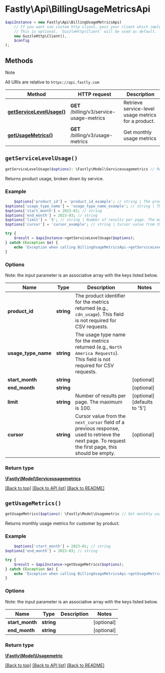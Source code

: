 # Fastly\Api\BillingUsageMetricsApi


```php
$apiInstance = new Fastly\Api\BillingUsageMetricsApi(
    // If you want use custom http client, pass your client which implements `GuzzleHttp\ClientInterface`.
    // This is optional, `GuzzleHttp\Client` will be used as default.
    new GuzzleHttp\Client(),
    $config
);
```

## Methods

> [!NOTE]
> All URIs are relative to `https://api.fastly.com`

Method | HTTP request | Description
------ | ------------ | -----------
[**getServiceLevelUsage()**](BillingUsageMetricsApi.md#getServiceLevelUsage) | **GET** /billing/v3/service-usage-metrics | Retrieve service-level usage metrics for a product.
[**getUsageMetrics()**](BillingUsageMetricsApi.md#getUsageMetrics) | **GET** /billing/v3/usage-metrics | Get monthly usage metrics


## `getServiceLevelUsage()`

```php
getServiceLevelUsage($options): \Fastly\Model\Serviceusagemetrics // Retrieve service-level usage metrics for a product.
```

Returns product usage, broken down by service.

### Example
```php
    $options['product_id'] = 'product_id_example'; // string | The product identifier for the metrics returned (e.g., `cdn_usage`). This field is not required for CSV requests.
$options['usage_type_name'] = 'usage_type_name_example'; // string | The usage type name for the metrics returned (e.g., `North America Requests`). This field is not required for CSV requests.
$options['start_month'] = 2023-01; // string
$options['end_month'] = 2023-03; // string
$options['limit'] = '5'; // string | Number of results per page. The maximum is 100.
$options['cursor'] = 'cursor_example'; // string | Cursor value from the `next_cursor` field of a previous response, used to retrieve the next page. To request the first page, this should be empty.

try {
    $result = $apiInstance->getServiceLevelUsage($options);
} catch (Exception $e) {
    echo 'Exception when calling BillingUsageMetricsApi->getServiceLevelUsage: ', $e->getMessage(), PHP_EOL;
}
```

### Options

Note: the input parameter is an associative array with the keys listed below.

Name | Type | Description  | Notes
------------- | ------------- | ------------- | -------------
**product_id** | **string** | The product identifier for the metrics returned (e.g., `cdn_usage`). This field is not required for CSV requests. |
**usage_type_name** | **string** | The usage type name for the metrics returned (e.g., `North America Requests`). This field is not required for CSV requests. |
**start_month** | **string** |  | [optional]
**end_month** | **string** |  | [optional]
**limit** | **string** | Number of results per page. The maximum is 100. | [optional] [defaults to '5']
**cursor** | **string** | Cursor value from the `next_cursor` field of a previous response, used to retrieve the next page. To request the first page, this should be empty. | [optional]

### Return type

[**\Fastly\Model\Serviceusagemetrics**](../Model/Serviceusagemetrics.md)

[[Back to top]](#) [[Back to API list]](../../README.md#endpoints)
[[Back to README]](../../README.md)

## `getUsageMetrics()`

```php
getUsageMetrics($options): \Fastly\Model\Usagemetric // Get monthly usage metrics
```

Returns monthly usage metrics for customer by product.

### Example
```php
    $options['start_month'] = 2023-01; // string
$options['end_month'] = 2023-03; // string

try {
    $result = $apiInstance->getUsageMetrics($options);
} catch (Exception $e) {
    echo 'Exception when calling BillingUsageMetricsApi->getUsageMetrics: ', $e->getMessage(), PHP_EOL;
}
```

### Options

Note: the input parameter is an associative array with the keys listed below.

Name | Type | Description  | Notes
------------- | ------------- | ------------- | -------------
**start_month** | **string** |  | [optional]
**end_month** | **string** |  | [optional]

### Return type

[**\Fastly\Model\Usagemetric**](../Model/Usagemetric.md)

[[Back to top]](#) [[Back to API list]](../../README.md#endpoints)
[[Back to README]](../../README.md)
